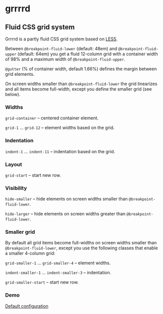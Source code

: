 # grrrrd
## Fluid CSS grid system

Grrrrd is a partly fluid CSS grid system based on [LESS](http://lesscss.org/). 

Between `@breakpoint-fluid-lower` (default: 48em) and `@breakpoint-fluid-upper` (default: 64em) you get a fluid 12-column grid with a container width of 98% and a maximum width of `@breakpoint-fluid-upper`.

`@gutter` (% of container width, default 1.66%) defines the margin between grid elements.

On screen widths smaller than `@breakpoint-fluid-lower` the grid linearizes and all items become full-width, except you define the smaller grid (see below).

### Widths
`grid-container` – centered container element.

`grid-1` ... `grid-12` – element widths based on the grid.

### Indentation
`indent-1` ... `indent-11` – indentation based on the grid.

### Layout 
`grid-start` – start new row.

### Visibility
`hide-smaller` – hide elements on screen widths smaller than `@breakpoint-fluid-lower`.

`hide-larger` – hide elements on screen widths greater than `@breakpoint-fluid-lower`. 

### Smaller grid
By default all grid items become full-widths on screen widths smaller than `@breakpoint-fluid-lower`, except you use the following classes that enable a smaller 4-column grid:

`grid-smaller-1` ... `grid-smaller-4` – element widths.

`indent-smaller-1` ... `indent-smaller-3` – indentation. 

`grid-smaller-start` – start new row.
### Demo 
[Default configuration](http://rawgithub.com/hatsumatsu/grrrrd/master/demo/index.html)

